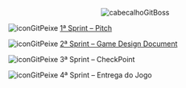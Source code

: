 <div align="center">

![cabecalhoGitBoss](https://github.com/user-attachments/assets/e10fc7bb-be71-488f-8518-4bd8aa0aebea)

</div>

![iconGitPeixe](https://github.com/user-attachments/assets/d94c79c6-7c20-4846-9308-d948225e865a) [1ª Sprint – Pitch](https://github.com/user-attachments/files/16561973/Sprint.01.-.2024.2.pdf)


![iconGitPeixe](https://github.com/user-attachments/assets/d94c79c6-7c20-4846-9308-d948225e865a) [2ª Sprint – Game Design Document](https://docs.google.com/document/d/1j4imPPgmDnALEL9uIWQlJ7oOBYEhLgiGjjSTjkrmLXE/edit)

![iconGitPeixe](https://github.com/user-attachments/assets/d94c79c6-7c20-4846-9308-d948225e865a) 3ª Sprint – CheckPoint

![iconGitPeixe](https://github.com/user-attachments/assets/d94c79c6-7c20-4846-9308-d948225e865a) 4ª Sprint – Entrega do Jogo
